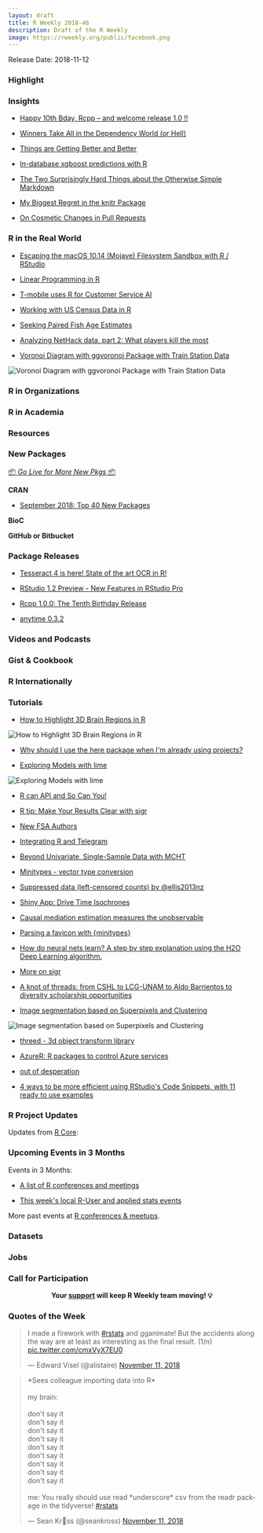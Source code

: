 ```yaml
---
layout: draft
title: R Weekly 2018-46
description: Draft of the R Weekly
image: https://rweekly.org/public/facebook.png
---
```


Release Date: 2018-11-12

###  Highlight




### Insights

+ [Happy 10th Bday, Rcpp – and welcome release 1.0 !!](http://dirk.eddelbuettel.com/blog/2018/11/05#rcpp_at_ten_welcome_one_oh)


+ [Winners Take All in the Dependency World (or Hell)](https://yihui.name/en/2018/11/dependency-winner/)

+ [Things are Getting Better and Better](https://yihui.name/en/2018/11/getting-better/)


+ [In-database xgboost predictions with R](https://rviews.rstudio.com/2018/11/07/in-database-xgboost-predictions-with-r/)

+ [The Two Surprisingly Hard Things about the Otherwise Simple Markdown](https://yihui.name/en/2018/11/hard-markdown/)

+ [My Biggest Regret in the knitr Package](https://yihui.name/en/2018/11/biggest-regret-knitr/)

+ [On Cosmetic Changes in Pull Requests](https://yihui.name/en/2018/11/cosmetic-changes/)


### R in the Real World


+ [Escaping the macOS 10.14 (Mojave) Filesystem Sandbox with R / RStudio](https://rud.is/b/2018/11/09/escaping-the-macos-10-14-mojave-sandbox-with-r-rstudio/)

+ [Linear Programming in R ](https://meysubb.github.io/sports%20analytics/2018/11/11/Mid_Major_Stock_Exchange/)


+ [T-mobile uses R for Customer Service AI](https://blog.revolutionanalytics.com/2018/11/t-mobile-uses-r.html)


+ [Working with US Census Data in R](https://blog.revolutionanalytics.com/2018/11/working-with-us-census-data-in-r.html)


+ [Seeking Paired Fish Age Estimates](http://derekogle.com/fishR/2018-11-09-Paired-Ageing-Data)


+ [Analyzing NetHack data, part 2: What players kill the most](http://www.brodrigues.co/blog/2018-11-10-nethack_analysis_part2/)

+ [Voronoi Diagram with ggvoronoi Package with Train Station Data](https://chichacha.netlify.com/2018/11/10/voronoi-diagram-with-ggvoronoi-package-with-train-station-data/)

![Voronoi Diagram with ggvoronoi Package with Train Station Data](https://chichacha.netlify.com/post/2018-11-10-voronoi-diagram-with-ggvoronoi-package-with-train-station-data_files/figure-html/voronoi_japan-1.png)

###  R in Organizations



###  R in Academia



###  Resources



###  New Packages

<p class="added-hostname"><a href="https://rweekly.org/live" target="_blank" class="externalLink">📦 <i>Go Live for More New Pkgs</i> 📦</a></p>

**CRAN**

+ [September 2018: Top 40 New Packages](https://rviews.rstudio.com/2018/11/08/september-2018-top-40-new-packages/)


**BioC**


**GitHub or Bitbucket**


### Package Releases

+ [Tesseract 4 is here! State of the art OCR in R!](https://ropensci.org/technotes/2018/11/06/tesseract-40/)

+ [RStudio 1.2 Preview - New Features in RStudio Pro](https://blog.rstudio.com/2018/11/05/rstudio-rsp-1.2-features/)

+ [Rcpp 1.0.0: The Tenth Birthday Release](http://dirk.eddelbuettel.com/blog/2018/11/07#rcpp_1.0.0)

+ [anytime 0.3.2](http://dirk.eddelbuettel.com/blog/2018/11/06#anytime_0.3.2)


###  Videos and Podcasts



### Gist & Cookbook




### R Internationally



###  Tutorials



+ [How to Highlight 3D Brain Regions in R](https://towardsdatascience.com/how-to-highlight-3d-brain-regions-2e6c15a35574)

![How to Highlight 3D Brain Regions in R](https://cdn-images-1.medium.com/max/716/1*O_A5iw2_diaJXXehO6-PWA.png)

+ [Why should I use the here package when I'm already using projects?](https://malco.io/2018/11/05/why-should-i-use-the-here-package/)

+ [Exploring Models with lime](https://www.nielsenmark.us/2018/11/09/exploring-models-with-lime/)

![Exploring Models with lime](https://www.nielsenmark.us/post/2018-11-09-exploring-models-with-lime_files/figure-html/unnamed-chunk-1-3.png)

+ [R can API and So Can You!](https://medium.com/@heathernolis/r-can-api-c184951a24a3)

+ [R tip: Make Your Results Clear with sigr](http://www.win-vector.com/blog/2018/11/r-tip-make-your-results-clear-with-sigr/)

+ [New FSA Authors](http://derekogle.com/fishR/2018-11-04-New-FSA-Authors)


+ [Integrating R and Telegram](https://blog.datascienceheroes.com/get-notify-when-an-r-script-finishes-on-telegram/)

+ [Beyond Univariate, Single-Sample Data with MCHT](https://ntguardian.wordpress.com/2018/11/05/beyond-univariate-single-sample-data-mcht/)


+ [Minitypes - vector type conversion](https://coolbutuseless.github.io/2018/11/06/minitypes-vector-type-conversion/)

+ [Suppressed data (left-censored counts) by @ellis2013nz](http://freerangestats.info/blog/2018/11/06/suppressed-data)

+ [Shiny App: Drive Time Isochrones](https://roh.engineering/post/shiny-app-drive-time-isochrones/)


+ [Causal mediation estimation measures the unobservable](https://www.rdatagen.net/post/causal-mediation/)

+ [Parsing a favicon with {minitypes}](https://coolbutuseless.github.io/2018/11/06/parsing-a-favicon-with-minitypes/)

+ [How do neural nets learn? A step by step explanation using the H2O Deep Learning algorithm.](https://shirinsplayground.netlify.com/2018/11/neural_nets_explained/)

+ [More on sigr](http://www.win-vector.com/blog/2018/11/more-on-sigr/)


+ [A knot of threads: from CSHL to LCG-UNAM to Aldo Barrientos to diversity scholarship opportunities](https://lcolladotor.github.io/2018/11/06/a-knot-of-threads-from-cshl-to-lcg-unam-to-aldo-barrientos-to-diversity-scholarship-opportunities/)


+ [Image segmentation based on Superpixels and Clustering](https://mlampros.github.io/mlampros.github.io/2018/11/09/Image_Segmentation_Superpixels_Clustering/)

![Image segmentation based on Superpixels and Clustering](https://mlampros.github.io/images/im_masks.png)

+ [threed - 3d object transform library](https://coolbutuseless.github.io/2018/11/08/threed-3d-object-transform-library/)

+ [AzureR: R packages to control Azure services](https://blog.revolutionanalytics.com/2018/11/azurer-intro.html)


+ [out of desperation](https://xianblog.wordpress.com/2018/11/09/out-of-desperation/)


+ [4 ways to be more efficient using RStudio's Code Snippets, with 11 ready to use examples](https://jozefhajnala.gitlab.io/r/r906-rstudio-snippets/)

<!--<div class="post-more-begi
n"></div><div class="post-more-end"></div>-->

###  R Project Updates

Updates from [R Core](http://developer.r-project.org/blosxom.cgi/R-devel/NEWS):


###  Upcoming Events in 3 Months

Events in 3 Months:

+ [A list of R conferences and meetings](https://jumpingrivers.github.io/meetingsR/events.html)


+ [This week's local R-User and applied stats events](https://community.rstudio.com/c/irl)

More past events at [R conferences & meetups](https://conf.rweekly.org).

### Datasets




### Jobs




###  Call for Participation



<p class="hide-support added-hostname support-rweekly" style="text-align: center;font-weight: bold;">Your <a class="non-visited externalLink" href="https://www.patreon.com/rweekly" onclick="pas(this)">support</a> will keep R Weekly team moving! 💡</p>

###  Quotes of the Week

<blockquote class="twitter-tweet" data-lang="en"><p lang="en" dir="ltr">I made a firework with <a href="https://twitter.com/hashtag/rstats?src=hash&amp;ref_src=twsrc%5Etfw">#rstats</a> and gganimate! But the accidents along the way are at least as interesting as the final result. (1/n) <a href="https://t.co/cmxVyX7EU0">pic.twitter.com/cmxVyX7EU0</a></p>&mdash; Edward Visel (@alistaire) <a href="https://twitter.com/alistaire/status/1061661956292165633?ref_src=twsrc%5Etfw">November 11, 2018</a></blockquote>


<blockquote class="twitter-tweet" data-lang="en"><p lang="en" dir="ltr">*Sees colleague importing data into R* <br><br>my brain:<br><br>don&#39;t say it <br>don&#39;t say it<br>don&#39;t say it <br>don&#39;t say it <br>don&#39;t say it<br>don&#39;t say it <br>don&#39;t say it <br>don&#39;t say it <br>don&#39;t say it<br><br>me: You really should use read *underscore* csv from the readr package in the tidyverse! <a href="https://twitter.com/hashtag/rstats?src=hash&amp;ref_src=twsrc%5Etfw">#rstats</a></p>&mdash; Sean Kr🦃ss (@seankross) <a href="https://twitter.com/seankross/status/1061693726290931712?ref_src=twsrc%5Etfw">November 11, 2018</a></blockquote>

